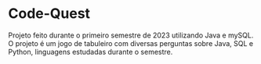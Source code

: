 # Code-Quest
Projeto feito durante o primeiro semestre de 2023 utilizando Java e mySQL. O projeto é um jogo de tabuleiro com diversas perguntas sobre Java, SQL e Python, linguagens estudadas durante o semestre.

